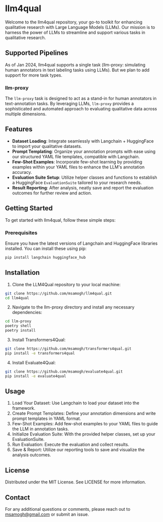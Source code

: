 # llm4qual

Welcome to the llm4qual repository, your go-to toolkit for enhancing qualitative research with Large Language Models (LLMs). Our mission is to harness the power of LLMs to streamline and support various tasks in qualitative research.

## Supported Pipelines

As of Jan 2024, llm4qual supports a single task (llm-proxy: simulating human annotators in text labeling tasks using LLMs). But we plan to add support for more task types.

### llm-proxy

The `llm-proxy` task is designed to act as a stand-in for human annotators in text-annotation tasks. By leveraging LLMs, `llm-proxy` provides a sophisticated and automated approach to evaluating qualitative data across multiple dimensions.

## Features

- **Dataset Loading**: Integrate seamlessly with Langchain + HuggingFace to import your qualitative datasets.
- **Prompt Templating**: Organize your annotation prompts with ease using our structured YAML file templates, compatible with Langchain.
- **Few-Shot Examples**: Incorporate few-shot learning by providing examples within your YAML files to enhance the LLM's annotation accuracy.
- **Evaluation Suite Setup**: Utilize helper classes and functions to establish a HuggingFace `EvaluationSuite` tailored to your research needs.
- **Result Reporting**: After analysis, neatly save and report the evaluation outcomes for further review and action.

## Getting Started

To get started with llm4qual, follow these simple steps:

### Prerequisites

Ensure you have the latest versions of Langchain and HuggingFace libraries installed. You can install these using pip:

```bash
pip install langchain huggingface_hub
```

## Installation
1. Clone the LLM4Qual repository to your local machine:
```bash
git clone https://github.com/msamogh/llm4qual.git
cd llm4qual
```

2. Navigate to the llm-proxy directory and install any necessary dependencies:
```bash
cd llm-proxy
poetry shell
poetry install
```

3. Install Transformers4Qual:
```bash
git clone https://github.com/msamogh/transformers4qual.git
pip install -e transformers4qual
```

4. Install Evaluate4Qual:
```bash
git clone https://github.com/msamogh/evaluate4qual.git
pip install -e evaluate4qual
```

## Usage
1. Load Your Dataset: Use Langchain to load your dataset into the framework.
2. Create Prompt Templates: Define your annotation dimensions and write prompt templates in YAML format.
3. Few-Shot Examples: Add few-shot examples to your YAML files to guide the LLM in annotation tasks.
4. Initialize Evaluation Suite: With the provided helper classes, set up your EvaluationSuite.
5. Run Evaluation: Execute the evaluation and collect results.
6. Save & Report: Utilize our reporting tools to save and visualize the analysis outcomes.

## License
Distributed under the MIT License. See LICENSE for more information.

## Contact
For any additional questions or comments, please reach out to msamogh@gmail.com or submit an issue.
